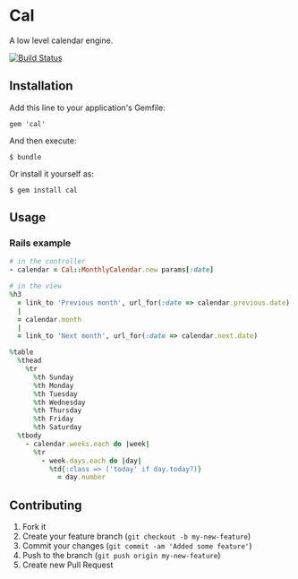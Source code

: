 # Cal

A low level calendar engine.

[![Build Status](https://secure.travis-ci.org/austinthecoder/cal.png?branch=master)](http://travis-ci.org/austinthecoder/poser)

## Installation

Add this line to your application's Gemfile:

    gem 'cal'

And then execute:

    $ bundle

Or install it yourself as:

    $ gem install cal

## Usage

### Rails example

``` ruby
# in the controller
- calendar = Cal::MonthlyCalendar.new params[:date]

# in the view
%h3
  = link_to 'Previous month', url_for(:date => calendar.previous.date)
  |
  = calendar.month
  |
  = link_to 'Next month', url_for(:date => calendar.next.date)

%table
  %thead
    %tr
      %th Sunday
      %th Monday
      %th Tuesday
      %th Wednesday
      %th Thursday
      %th Friday
      %th Saturday
  %tbody
    - calendar.weeks.each do |week|
      %tr
        - week.days.each do |day|
          %td{:class => ('today' if day.today?)}
            = day.number
```

## Contributing

1. Fork it
2. Create your feature branch (`git checkout -b my-new-feature`)
3. Commit your changes (`git commit -am 'Added some feature'`)
4. Push to the branch (`git push origin my-new-feature`)
5. Create new Pull Request
